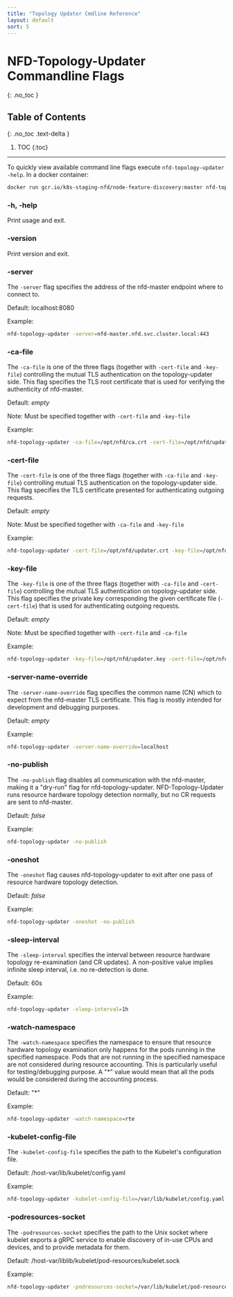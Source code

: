 ```yaml
---
title: "Topology Updater Cmdline Reference"
layout: default
sort: 5
---
```


# NFD-Topology-Updater Commandline Flags

{: .no_toc }

## Table of Contents

{: .no_toc .text-delta }

1. TOC
{:toc}

---

To quickly view available command line flags execute `nfd-topology-updater -help`.
In a docker container:

```bash
docker run gcr.io/k8s-staging-nfd/node-feature-discovery:master nfd-topology-updater -help
```

### -h, -help

Print usage and exit.

### -version

Print version and exit.

### -server

The `-server` flag specifies the address of the nfd-master endpoint where to
connect to.

Default: localhost:8080

Example:

```bash
nfd-topology-updater -server=nfd-master.nfd.svc.cluster.local:443
```

### -ca-file

The `-ca-file` is one of the three flags (together with `-cert-file` and
`-key-file`) controlling the mutual TLS authentication on the topology-updater side.
This flag specifies the TLS root certificate that is used for verifying the
authenticity of nfd-master.

Default: *empty*

Note: Must be specified together with `-cert-file` and `-key-file`

Example:

```bash
nfd-topology-updater -ca-file=/opt/nfd/ca.crt -cert-file=/opt/nfd/updater.crt -key-file=/opt/nfd/updater.key
```

### -cert-file

The `-cert-file` is one of the three flags (together with `-ca-file` and
`-key-file`) controlling mutual TLS authentication on the topology-updater
side. This flag specifies the TLS certificate presented for authenticating
outgoing requests.

Default: *empty*

Note: Must be specified together with `-ca-file` and `-key-file`

Example:

```bash
nfd-topology-updater -cert-file=/opt/nfd/updater.crt -key-file=/opt/nfd/updater.key -ca-file=/opt/nfd/ca.crt
```

### -key-file

The `-key-file` is one of the three flags (together with `-ca-file` and
`-cert-file`) controlling the mutual TLS authentication on topology-updater
side. This flag specifies the private key corresponding the given certificate file
(`-cert-file`) that is used for authenticating outgoing requests.

Default: *empty*

Note: Must be specified together with `-cert-file` and `-ca-file`

Example:

```bash
nfd-topology-updater -key-file=/opt/nfd/updater.key -cert-file=/opt/nfd/updater.crt -ca-file=/opt/nfd/ca.crt
```

### -server-name-override

The `-server-name-override` flag specifies the common name (CN) which to
expect from the nfd-master TLS certificate. This flag is mostly intended for
development and debugging purposes.

Default: *empty*

Example:

```bash
nfd-topology-updater -server-name-override=localhost
```

### -no-publish

The `-no-publish` flag disables all communication with the nfd-master, making
it a "dry-run" flag for nfd-topology-updater. NFD-Topology-Updater runs
resource hardware topology detection normally, but no CR requests are sent to
nfd-master.

Default: *false*

Example:

```bash
nfd-topology-updater -no-publish
```

### -oneshot

The `-oneshot` flag causes nfd-topology-updater to exit after one pass of
resource hardware topology detection.

Default: *false*

Example:

```bash
nfd-topology-updater -oneshot -no-publish
```

### -sleep-interval

The `-sleep-interval` specifies the interval between resource hardware
topology re-examination (and CR updates). A non-positive value implies
infinite sleep interval, i.e. no re-detection is done.

Default: 60s

Example:

```bash
nfd-topology-updater -sleep-interval=1h
```

### -watch-namespace

The `-watch-namespace` specifies the namespace to ensure that resource
hardware topology examination only happens for the pods running in the
specified namespace. Pods that are not running in the specified namespace
are not considered during resource accounting. This is particularly useful
for testing/debugging purpose. A "*" value would mean that all the pods would
be considered during the accounting process.

Default: "*"

Example:

```bash
nfd-topology-updater -watch-namespace=rte
```

### -kubelet-config-file

The `-kubelet-config-file` specifies the path to the Kubelet's configuration
file.

Default:  /host-var/lib/kubelet/config.yaml

Example:

```bash
nfd-topology-updater -kubelet-config-file=/var/lib/kubelet/config.yaml
```

### -podresources-socket

The `-podresources-socket` specifies the path to the Unix socket where kubelet
exports a gRPC service to enable discovery of in-use CPUs and devices, and to
provide metadata for them.

Default:  /host-var/liblib/kubelet/pod-resources/kubelet.sock

Example:

```bash
nfd-topology-updater -podresources-socket=/var/lib/kubelet/pod-resources/kubelet.sock
```

